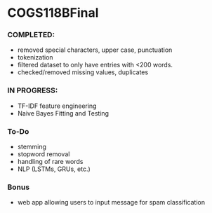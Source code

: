 # COGS118BFinal

### COMPLETED:
- removed special characters, upper case, punctuation
- tokenization
- filtered dataset to only have entries with <200 words. 
- checked/removed missing values, duplicates

### IN PROGRESS:
- TF-IDF feature engineering
- Naive Bayes Fitting and Testing

### To-Do
- stemming
- stopword removal
- handling of rare words
- NLP (LSTMs, GRUs, etc.)

### Bonus
- web app allowing users to input message for spam classification